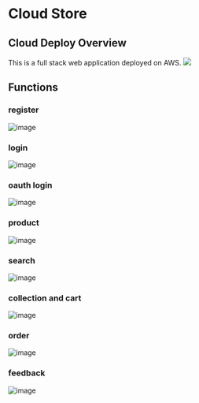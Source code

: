 # Cloud Store
## Cloud Deploy Overview
This is a full stack web application deployed on AWS.
![](https://tva1.sinaimg.cn/large/008vxvgGgy1h9d0u5080tj312g0u0q7z.jpg)

## Functions
### register
![image](https://github.com/youthtoday/imgs/register.gif)

### login
![image](https://github.com/youthtoday/imgs/login.gif)

### oauth login
![image](https://github.com/youthtoday/imgs/oauth.gif)

### product
![image](https://github.com/youthtoday/imgs/product.gif)

### search
![image](https://github.com/youthtoday/imgs/search.gif)


### collection and cart
![image](https://github.com/youthtoday/imgs/collection_cart.gif)

### order
![image](https://github.com/youthtoday/imgs/order.gif)

### feedback
![image](https://github.com/youthtoday/imgs/feedback.gif)
